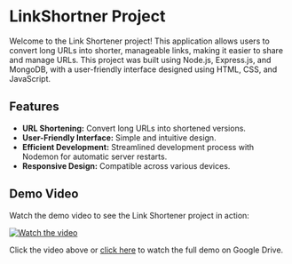 # LinkShortner Project

Welcome to the Link Shortener project! This application allows users to convert long URLs into shorter, manageable links, making it easier to share and manage URLs. This project was built using Node.js, Express.js, and MongoDB, with a user-friendly interface designed using HTML, CSS, and JavaScript.

## Features

- **URL Shortening:** Convert long URLs into shortened versions.
- **User-Friendly Interface:** Simple and intuitive design.
- **Efficient Development:** Streamlined development process with Nodemon for automatic server restarts.
- **Responsive Design:** Compatible across various devices.

## Demo Video

Watch the demo video to see the Link Shortener project in action:

[![Watch the video](https://img.youtube.com/vi/dQw4w9WgXcQ/0.jpg)](https://drive.google.com/file/d/1Mm_eaMo2909m17dzRW-LPNhQ3cJADFEi/view?usp=sharing)

Click the video above or [click here](https://drive.google.com/file/d/1Mm_eaMo2909m17dzRW-LPNhQ3cJADFEi/view?usp=sharing) to watch the full demo on Google Drive.

